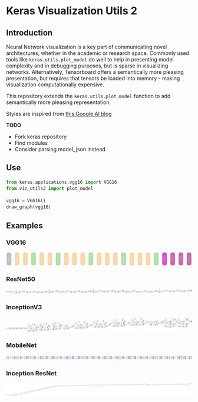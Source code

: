 # Keras Visualization Utils 2

## Introduction
Neural Network visualization is a key part of communicating novel architectures, whether in the academic or research space. Commonly used tools like ```keras.utils.plot_model``` do well to help in presenting model complexity and in debugging purposes, but is sparse in visualizing networks. Alternatively, Tensorboard offers a semantically more pleasing presentation, but requires that tensors be loaded into memory - making visualization computationally expensive.

This repository extends the ```keras.utils.plot_model``` function to add semantically more pleasing representation.

Styles are inspired from [this Google AI blog](https://ai.googleblog.com/2016/08/improving-inception-and-image.html)

**TODO**
- Fork keras repository
- Find modules
- Consider parsing model_json instead

## Use
```python
from keras.applications.vgg16 import VGG16
from viz_utils2 import plot_model

vgg16 = VGG16()
draw_graph(vgg16)
```

## Examples
### VGG16
<img src='docs/vgg16.png'>

### ResNet50
<img src='docs/resnet50.png'>

### InceptionV3
<img src='docs/inceptionv3.png'>

### MobileNet
<img src='docs/mobilenet.png'>

### Inception ResNet
<img src='docs/inceptionresnet.png'>
